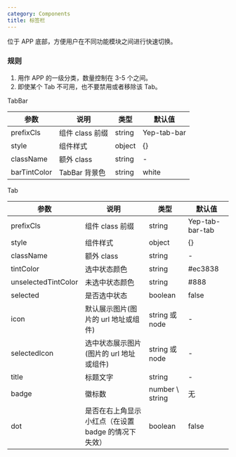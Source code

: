 ```yaml
---
category: Components
title: 标签栏
---
```


位于 APP 底部，方便用户在不同功能模块之间进行快速切换。

### 规则

1.  用作 APP 的一级分类，数量控制在 3-5 个之间。
2.  即使某个 Tab 不可用，也不要禁用或者移除该 Tab。

<DEMO>

TabBar

| 参数         | 说明            | 类型   | 默认值      |
| ------------ | --------------- | ------ | ----------- |
| prefixCls    | 组件 class 前缀 | string | Yep-tab-bar |
| style        | 组件样式        | object | {}          |
| className    | 额外 class      | string | -           |
| barTintColor | TabBar 背景色   | string | white       |

Tab

| 参数                | 说明                                                | 类型            | 默认值          |
| ------------------- | --------------------------------------------------- | --------------- | --------------- |
| prefixCls           | 组件 class 前缀                                     | string          | Yep-tab-bar-tab |
| style               | 组件样式                                            | object          | {}              |
| className           | 额外 class                                          | string          | -               |
| tintColor           | 选中状态颜色                                        | string          | #ec3838         |
| unselectedTintColor | 未选中状态颜色                                      | string          | #888            |
| selected            | 是否选中状态                                        | boolean         | false           |
| icon                | 默认展示图片(图片的 url 地址或组件)                 | string 或 node  | -               |
| selectedIcon        | 选中状态展示图片(图片的 url 地址或组件)             | string 或 node  | -               |
| title               | 标题文字                                            | string          | -               |
| badge               | 徽标数                                              | number \ string | 无              |
| dot                 | 是否在右上角显示小红点（在设置 badge 的情况下失效） | boolean         | false           |
